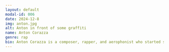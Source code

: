 ```yaml
---
layout: default
modal-id: 006
date: 2024-12-8
img: anton.jpg
alt: Anton in front of some graffiti
name: Anton Corazza
genre: rap
bio: Anton Corazza is a composer, rapper, and aerophonist who started studying jazz at the age of 14 and performed classical and contemporary repertoire as a performance major at William Paterson University. He first garnered an online following in 2008 after releasing a multitude of self-produced arrangements, and subsequently gained recognition in the New Jersey hip-hop scene through rap battles and musical collaborations with other lyricists. He has since been featured as a composer, rapper, and instrumentalist for several OSTs including "Teenage Mutant Ninja Turtles Shredder's Revenge", "Orange Island", "Demon Turf",  "The Last Dimension", and more. Anton continues to compose and perform across many genres.
---
```

